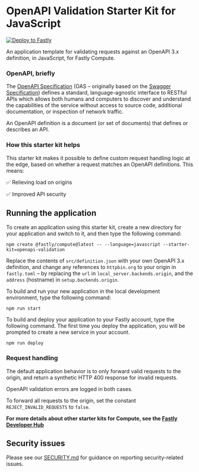 # OpenAPI Validation Starter Kit for JavaScript

[![Deploy to Fastly](https://deploy.edgecompute.app/button)](https://deploy.edgecompute.app/deploy)

An application template for validating requests against an OpenAPI 3.x definition, in JavaScript, for Fastly Compute. 

### OpenAPI, briefly

The [OpenAPI Specification](https://spec.openapis.org/oas/latest.html) (OAS – originally based on the [Swagger Specification](https://swagger.io/specification/)) defines a standard, language-agnostic interface to RESTful APIs which allows both humans and computers to discover and understand the capabilities of the service without access to source code, additional documentation, or inspection of network traffic.

An OpenAPI definition is a document (or set of documents) that defines or describes an API.

### How this starter kit helps

This starter kit makes it possible to define custom request handling logic at the edge, based on whether a request matches an OpenAPI definitions. This means:

✅ Relieving load on origins 

✅ Improved API security

## Running the application

To create an application using this starter kit, create a new directory for your application and switch to it, and then type the following command:

```shell
npm create @fastly/compute@latest -- --language=javascript --starter-kit=openapi-validation
```

Replace the contents of `src/definition.json` with your own OpenAPI 3.x definition, and change any references to `httpbin.org` to your origin in `fastly.toml` – by replacing the `url` in `local_server.backends.origin`, and the `address` (hostname) in `setup.backends.origin`.

To build and run your new application in the local development environment, type the following command:

```shell
npm run start
```

To build and deploy your application to your Fastly account, type the following command. The first time you deploy the application, you will be prompted to create a new service in your account.

```shell
npm run deploy
```

### Request handling

The default application behavior is to only forward valid requests to the origin, and return a synthetic HTTP 400 response for invalid requests.

OpenAPI validation errors are logged in both cases.

To forward all requests to the origin, set the constant `REJECT_INVALID_REQUESTS` to `false`.

**For more details about other starter kits for Compute, see the [Fastly Developer Hub](https://developer.fastly.com/solutions/starters)**

## Security issues

Please see our [SECURITY.md](https://github.com/fastly/compute-starter-kit-javascript-openapi-validation/blob/main/SECURITY.md) for guidance on reporting security-related issues.
